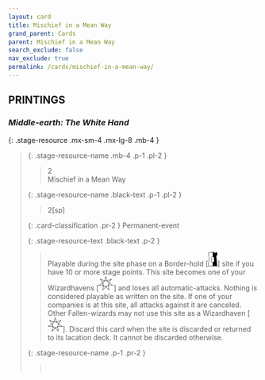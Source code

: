 ```yaml
---
layout: card
title: Mischief in a Mean Way
grand_parent: Cards
parent: Mischief in a Mean Way
search_exclude: false
nav_exclude: true
permalink: /cards/mischief-in-a-mean-way/
---
```


## PRINTINGS


### _Middle-earth: The White Hand_

{: .stage-resource .mx-sm-4 .mx-lg-8 .mb-4 }
> {: .stage-resource-name .mb-4 .p-1 .pl-2 }
> > <div class="card-mp">2</div>
> > <div class="card-name">Mischief in a Mean Way</div>
>
> {: .stage-resource-name .black-text .p-1 .pl-2 }
> > 2[sp]
>
> {: .card-classification .pr-2 }
> Permanent-event
>
> {: .stage-resource-text .black-text .p-2 }
> > Playable during the site phase on a Border-hold \[![](/assets/images/border-hold.svg)] site if you have 10 or more stage points. This site becomes one of your Wizardhavens \[![](/assets/images/free-haven.svg)] and loses all automatic-attacks. Nothing is considered playable as written on the site. If one of your companies is at this site, all attacks against it are canceled. Other Fallen-wizards may not use this site as a Wizardhaven \[![](/assets/images/free-haven.svg)]. Discard this card when the site is discarded or returned to its lacation deck. It cannot be discarded otherwise. 
> 
> {: .stage-resource-name .p-1 .pr-2 }
> > <div class="card-shield"></div>
> > <div class="card-corruption">&nbsp;</div>
